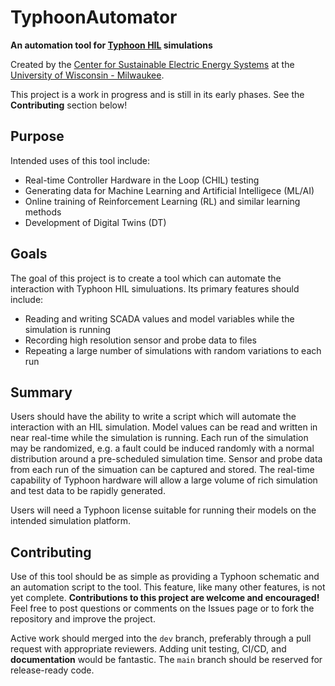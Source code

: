 # TyphoonAutomator
**An automation tool for [Typhoon HIL](https://www.typhoon-hil.com/) simulations**

Created by the [Center for Sustainable Electric Energy Systems](https://github.com/uwm-sees) at the [University of Wisconsin - Milwaukee](https://uwm.edu/).

This project is a work in progress and is still in its early phases.  See the **Contributing** section below!

## Purpose
Intended uses of this tool include:
- Real-time Controller Hardware in the Loop (CHIL) testing
- Generating data for Machine Learning and Artificial Intelligece (ML/AI)
- Online training of Reinforcement Learning (RL) and similar learning methods
- Development of Digital Twins (DT)

## Goals
The goal of this project is to create a tool which can automate the interaction with Typhoon HIL simuluations.  Its primary features should include:
- Reading and writing SCADA values and model variables while the simulation is running
- Recording high resolution sensor and probe data to files
- Repeating a large number of simulations with random variations to each run

## Summary
Users should have the ability to write a script which will automate the interaction with an HIL simulation.  Model values can be read and written in near real-time while the simulation is running.  Each run of the simulation may be randomized, e.g. a fault could be induced randomly with a normal distribution around a pre-scheduled simulation time.  Sensor and probe data from each run of the simuation can be captured and stored.  The real-time capability of Typhoon hardware will allow a large volume of rich simulation and test data to be rapidly generated.

Users will need a Typhoon license suitable for running their models on the intended simulation platform.

## Contributing
Use of this tool should be as simple as providing a Typhoon schematic and an automation script to the tool.  This feature, like many other features, is not yet complete.  **Contributions to this project are welcome and encouraged!**  Feel free to post questions or comments on the Issues page or to fork the repository and improve the project.

Active work should merged into the `dev` branch, preferably through a pull request with appropriate reviewers.  Adding unit testing, CI/CD, and **documentation** would be fantastic.  The `main` branch should be reserved for release-ready code.
